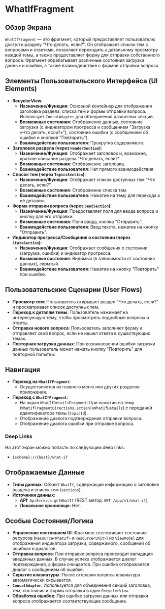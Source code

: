 # WhatIfFragment

## Обзор Экрана
`WhatIfFragment` — это фрагмент, который предоставляет пользователю доступ к разделу "Что делать, если?". Он отображает список тем с вопросами и ответами, позволяет переходить к детальному просмотру каждой темы, а также предоставляет форму для отправки собственного вопроса. Фрагмент обрабатывает различные состояния загрузки данных и ошибки, а также взаимодействие с формой отправки вопроса.

## Элементы Пользовательского Интерфейса (UI Elements)
*   **RecyclerView**:
    *   **Назначение/Функция**: Основной контейнер для отображения заголовка раздела, списка тем и формы отправки вопроса. Использует `ConcatAdapter` для объединения различных секций.
    *   **Возможные состояния**: Отображение данных, состояние загрузки (с индикатором прогресса и сообщением "Загрузка «Что делать, если?»"), состояние ошибки (с сообщением об ошибке и кнопкой "Повторить").
    *   **Взаимодействие пользователя**: Прокрутка содержимого.
*   **Заголовок раздела (через `HeaderSection`)**:
    *   **Назначение/Функция**: Отображает заголовок и, возможно, краткое описание раздела "Что делать, если?".
    *   **Возможные состояния**: Отображение заголовка.
    *   **Взаимодействие пользователя**: Нет прямого взаимодействия.
*   **Список тем (через `TopicsSection`)**:
    *   **Назначение/Функция**: Отображает список доступных тем "Что делать, если?".
    *   **Возможные состояния**: Отображение списка тем.
    *   **Взаимодействие пользователя**: Нажатие на тему для перехода к её деталям.
*   **Форма отправки вопроса (через `SendSection`)**:
    *   **Назначение/Функция**: Предоставляет поля для ввода вопроса и кнопку для его отправки.
    *   **Возможные состояния**: Поля ввода, кнопка "Отправить".
    *   **Взаимодействие пользователя**: Ввод текста, нажатие на кнопку "Отправить".
*   **Индикатор прогресса/Сообщения о состоянии (через `StateSection`)**:
    *   **Назначение/Функция**: Отображает сообщения о состоянии (загрузка, ошибка) и индикатор прогресса.
    *   **Возможные состояния**: Видимый (в зависимости от состояния данных), скрытый.
    *   **Взаимодействие пользователя**: Нажатие на кнопку "Повторить" при ошибке.

## Пользовательские Сценарии (User Flows)
*   **Просмотр тем**: Пользователь открывает раздел "Что делать, если?" и просматривает список доступных тем.
*   **Переход к деталям темы**: Пользователь нажимает на интересующую тему, чтобы просмотреть подробные вопросы и ответы.
*   **Отправка нового вопроса**: Пользователь заполняет форму и отправляет свой вопрос, если не нашел ответа в существующих темах.
*   **Повторная загрузка данных**: При возникновении ошибки загрузки данных пользователь может нажать кнопку "Повторить" для повторной попытки.

## Навигация
*   **Переход на `WhatIfFragment`**:
    *   Осуществляется из главного меню или других разделов приложения.
*   **Переход с `WhatIfFragment`**:
    *   На экран `WhatIfDetailsFragment`: При нажатии на тему (`WhatIfFragmentDirections.actionToWhatIfDetails`) с передачей идентификатора темы (`topicId`).
    *   Отображение диалога подтверждения отправки вопроса.
    *   Отображение диалога ошибки при отправке вопроса.

### Deep Links

На этот экран можно попасть по следующим deep links:

*   `{scheme}://{host}/what-if`

## Отображаемые Данные
*   **Типы данных**: Объект `WhatIf`, содержащий информацию о заголовке раздела и список тем (`sections`).
*   **Источники данных**:
    *   **API:** `ApiService.getWhatIf` (REST метод: `GET /app/v1/what-if`)
    *   **Локальное хранилище:** Нет.

## Особые Состояния/Логика
*   **Управление состоянием UI**: Фрагмент отслеживает состояние ресурсов (`Resource<WhatIf>` и `Resource<Unit>`) из `ViewModel` для отображения индикатора загрузки, содержимого, сообщений об ошибках и диалогов.
*   **Отправка вопроса**: При отправке вопроса происходит валидация введенных данных. В случае успеха отображается диалог подтверждения, а форма очищается. При ошибке отображается диалог с сообщением об ошибке.
*   **Скрытие клавиатуры**: После отправки вопроса клавиатура автоматически скрывается.
*   **`ConcatAdapter`**: Используется для объединения секций заголовка, тем, состояния и формы отправки в один `RecyclerView`.
*   **Обработка ошибок**: При ошибке загрузки данных или отправки вопроса отображается соответствующее сообщение.
